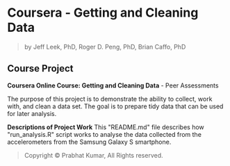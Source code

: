 # Coursera - Getting and Cleaning Data
> by Jeff Leek, PhD, Roger D. Peng, PhD, Brian Caffo, PhD

## Course Project

**Coursera Online Course: Getting and Cleaning Data** - Peer Assessments

The purpose of this project is to demonstrate the ability to collect, work with, and clean a data set.
The goal is to prepare tidy data that can be used for later analysis.

**Descriptions of Project Work**
This "README.md" file describes how "run_analysis.R" script works to analyse the data collected from the accelerometers from the Samsung Galaxy S smartphone.




> Copyright © Prabhat Kumar, All Rights reserved.
